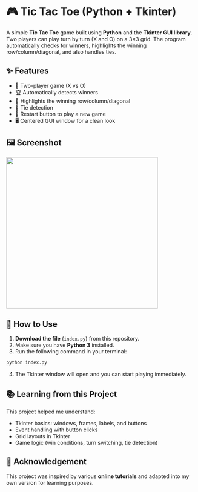 # 🎮 Tic Tac Toe (Python + Tkinter)

A simple **Tic Tac Toe** game built using **Python** and the **Tkinter GUI library**.  
Two players can play turn by turn (X and O) on a 3×3 grid. The program automatically checks for winners, highlights the winning row/column/diagonal, and also handles ties.

## ✨ Features
- 🎲 Two-player game (X vs O)  
- 🏆 Automatically detects winners  
- 🎨 Highlights the winning row/column/diagonal  
- 🤝 Tie detection  
- 🔄 Restart button to play a new game  
- 🖥️ Centered GUI window for a clean look  

## 🖼️ Screenshot
<img src="./screenshots/tic-tac-toe.png" width="400" />

## 🚀 How to Use

1. **Download the file** (`index.py`) from this repository.
2. Make sure you have **Python 3** installed.
3. Run the following command in your terminal:
```bash
python index.py
```
4. The Tkinter window will open and you can start playing immediately.

## 📚 Learning from this Project

This project helped me understand:

* Tkinter basics: windows, frames, labels, and buttons
* Event handling with button clicks
* Grid layouts in Tkinter
* Game logic (win conditions, turn switching, tie detection)

## 🙏 Acknowledgement

This project was inspired by various **online tutorials** and adapted into my own version for learning purposes.

